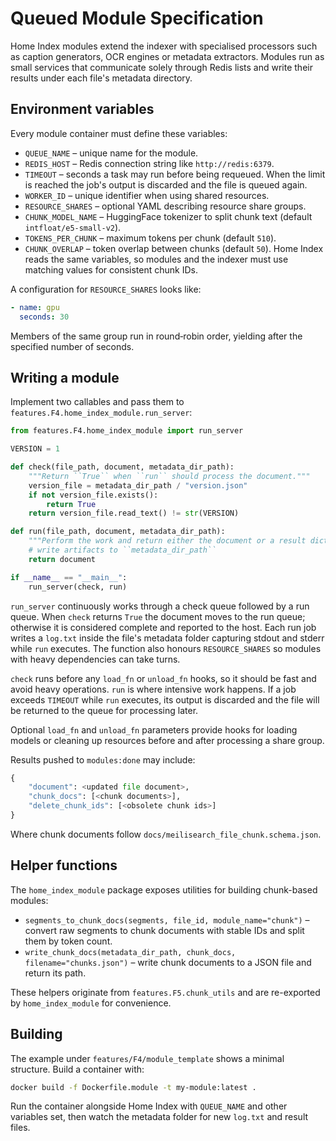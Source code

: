 # Queued Module Specification

Home Index modules extend the indexer with specialised processors such as caption generators, OCR engines or metadata extractors.  Modules run as small services that communicate solely through Redis lists and write their results under each file's metadata directory.

## Environment variables

Every module container must define these variables:

- `QUEUE_NAME` – unique name for the module.
- `REDIS_HOST` – Redis connection string like `http://redis:6379`.
- `TIMEOUT` – seconds a task may run before being requeued. When the limit is reached the job's output is discarded and the file is queued again.
- `WORKER_ID` – unique identifier when using shared resources.
- `RESOURCE_SHARES` – optional YAML describing resource share groups.
- `CHUNK_MODEL_NAME` – HuggingFace tokenizer to split chunk text (default `intfloat/e5-small-v2`).
- `TOKENS_PER_CHUNK` – maximum tokens per chunk (default `510`).
- `CHUNK_OVERLAP` – token overlap between chunks (default `50`).
  Home Index reads the same variables, so modules and the indexer must use matching values for consistent chunk IDs.

A configuration for `RESOURCE_SHARES` looks like:

```yaml
- name: gpu
  seconds: 30
```

Members of the same group run in round‑robin order, yielding after the specified number of seconds.

## Writing a module

Implement two callables and pass them to `features.F4.home_index_module.run_server`:

```python
from features.F4.home_index_module import run_server

VERSION = 1

def check(file_path, document, metadata_dir_path):
    """Return ``True`` when ``run`` should process the document."""
    version_file = metadata_dir_path / "version.json"
    if not version_file.exists():
        return True
    return version_file.read_text() != str(VERSION)

def run(file_path, document, metadata_dir_path):
    """Perform the work and return either the document or a result dict."""
    # write artifacts to ``metadata_dir_path``
    return document

if __name__ == "__main__":
    run_server(check, run)
```

`run_server` continuously works through a check queue followed by a run queue. When `check` returns ``True`` the document moves to the run queue; otherwise it is considered complete and reported to the host. Each run job writes a `log.txt` inside the file's metadata folder capturing stdout and stderr while `run` executes. The function also honours `RESOURCE_SHARES` so modules with heavy dependencies can take turns.

``check`` runs before any ``load_fn`` or ``unload_fn`` hooks, so it should be fast and avoid heavy operations. ``run`` is where intensive work happens. If a job exceeds ``TIMEOUT`` while ``run`` executes, its output is discarded and the file will be returned to the queue for processing later.

Optional `load_fn` and `unload_fn` parameters provide hooks for loading models or cleaning up resources before and after processing a share group.

Results pushed to `modules:done` may include:

```python
{
    "document": <updated file document>,
    "chunk_docs": [<chunk documents>],
    "delete_chunk_ids": [<obsolete chunk ids>]
}
```

Where chunk documents follow `docs/meilisearch_file_chunk.schema.json`.

## Helper functions

The ``home_index_module`` package exposes utilities for building chunk-based modules:

- `segments_to_chunk_docs(segments, file_id, module_name="chunk")` – convert raw segments to chunk documents with stable IDs and split them by token count.
- `write_chunk_docs(metadata_dir_path, chunk_docs, filename="chunks.json")` – write chunk documents to a JSON file and return its path.

These helpers originate from `features.F5.chunk_utils` and are re-exported by `home_index_module` for convenience.

## Building

The example under `features/F4/module_template` shows a minimal structure.  Build a container with:

```bash
docker build -f Dockerfile.module -t my-module:latest .
```

Run the container alongside Home Index with `QUEUE_NAME` and other variables set, then watch the metadata folder for new `log.txt` and result files.
